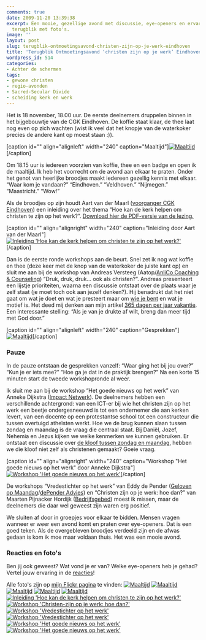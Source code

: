 ```yaml
---
comments: true
date: 2009-11-20 13:39:38
excerpt: Een mooie, gezellige avond met discussie, eye-openers en ervaringen. Een
  terugblik met foto's.
image: ''
layout: post
slug: terugblik-ontmoetingsavond-christen-zijn-op-je-werk-eindhoven
title: 'Terugblik Ontmoetingsavond ‘christen zijn op je werk’ Eindhoven '
wordpress_id: 514
categories:
- Achter de schermen
tags:
- gewone christen
- regio-avonden
- Sacred-Secular Divide
- scheiding kerk en werk
---
```


Het is 18 november, 18.00 uur. De eerste deelnemers druppelen binnen in het bijgebouwtje van de CGK Eindhoven. De koffie staat klaar, de thee laat nog even op zich wachten (wist ik veel dat het knopje van de waterkoker precies de andere kant op moest staan :)).

[caption id="" align="alignleft" width="240" caption="Maaltijd"][![Maaltijd](http://farm3.static.flickr.com/2651/4117069817_f1822e7e6a_m.jpg)](http://www.flickr.com/photos/leonderijke/4117069817/)[/caption]

Om 18.15 uur is iedereen voorzien van koffie, thee en een badge en open ik de maaltijd. Ik heb het voorrecht om de avond aan elkaar te praten. Onder het genot van heerlijke broodjes maakt iedereen gezellig kennis met elkaar. “Waar kom je vandaan?” “Eindhoven.” “Veldhoven.” “Nijmegen.” “Maastricht.” “Wow!”

Als de broodjes op zijn houdt Aart van der Maarl ([voorganger CGK Eindhoven](http://www.cgkehv.nl/)) een inleiding over het thema “Hoe kan de kerk helpen om christen te zijn op het werk?”. [Download hier de PDF-versie van de lezing.](http://www.geloofinjewerk.nl/files/2009/11/Lezing-Aart-vd-Maarl.pdf)



[caption id="" align="alignright" width="240" caption="Inleiding door Aart van der Maarl"][![Inleiding 'Hoe kan de kerk helpen om christen te zijn op het werk?'](http://farm3.static.flickr.com/2570/4117851354_6ea5dff057_m.jpg)](http://www.flickr.com/photos/leonderijke/4117851354/)[/caption]

Dan is de eerste ronde workshops aan de beurt. Snel zet ik nog wat koffie en thee (deze keer met de knop van de waterkoker de juiste kant op) en sluit me aan bij de workshop van Andreas Versteeg (Aatop/[AnliCo Coaching & Counseling](http://www.anlico.nl/)) “Druk, druk, druk… ook als christen?”. Andreas presenteert een lijstje prioriteiten, waarna een discussie ontstaat over de plaats waar je zelf staat (je moet toch ook aan jezelf denken?). Hij benadrukt dat het niet gaat om wat je doet en wat je presteert maar om [wie je bent](/2009/11/09/kijk-eens-wat-vaker-in-de-spiegel/) en wat je motief is. Het deed mij denken aan mijn artikel [365 dagen per jaar vakantie](/2009/09/03/365-dagen-per-jaar-vakantie/). Een interessante stelling: “Als je van je drukte af wilt, breng dan meer tijd met God door.”

[caption id="" align="alignleft" width="240" caption="Gesprekken"][![Maaltijd](http://farm3.static.flickr.com/2686/4117849692_d96683c746_m.jpg)](http://www.flickr.com/photos/leonderijke/4117849692/)[/caption]



### Pauze


In de pauze ontstaan de gesprekken vanzelf: “Waar ging het bij jou over?” “Kun je er iets mee?” “Hoe ga je dat in de praktijk brengen?” Na een korte 15 minuten start de tweede workshopronde al weer.

Ik sluit me aan bij de workshop “Het goede nieuws op het werk” van Anneke Dijkstra ([Impact Netwerk](http://www.impactnetwerk.nl/)). De deelnemers hebben een verschillende achtergrond: van een ICT-er bij wie het christen zijn op het werk een beetje ondergesneeuwd is tot een ondernemer die aan kerken levert, van een docente op een protestantse school tot een constructeur die tussen overtuigd atheïsten werkt. Hoe we de brug kunnen slaan tussen zondag en maandag is de vraag die centraal staat. Bij Daniël, Jozef, Nehemia en Jezus kijken we welke kenmerken we kunnen gebruiken. Er ontstaat een discussie over [de kloof tussen zondag en maandag](/2009/07/23/de-scheiding-van-kerk-en-werk/), hebben we die kloof niet zelf als christenen gemaakt? Goeie vraag.

[caption id="" align="alignright" width="240" caption="Workshop "Het goede nieuws op het werk" door Anneke Dijkstra"][![Workshop 'Het goede nieuws op het werk'](http://farm3.static.flickr.com/2536/4117088485_58594823c7_m.jpg)](http://www.flickr.com/photos/leonderijke/4117088485/)[/caption]

De workshops “Vredestichter op het werk” van Eddy de Pender ([Geloven op Maandag](http://www.gelovenopmaandag.nl/)/[dePender Advies](http://www.depender.org/)) en “Christen zijn op je werk: hoe dan?” van Maarten Pijnacker Hordijk ([Bedrijfsgebed](http://www.bedrijfsgebed.nl/)) moest ik missen, maar de deelnemers die daar wel geweest zijn waren erg positief.

We sluiten af door in groepjes voor elkaar te bidden. Mensen vragen wanneer er weer een avond komt en praten over eye-openers. Dat is een goed teken. Als de overgebleven broodjes verdeeld zijn en de afwas gedaan is kom ik moe maar voldaan thuis. Het was een mooie avond.



### Reacties en foto's


Ben jij ook geweest? Wat vond je er van? Welke eye-openers heb je gehad? Vertel jouw ervaring in de [reacties](http://www.geloofinjewerk.nl/2009/11/20/terugblik-ontmoetingsavond-christen-zijn-op-je-werk-eindhoven/#comments)!

Alle foto's zijn op [mijn Flickr pagina](http://www.flickr.com/photos/leonderijke/sets/72157622836320194/detail/) te vinden:
[![Maaltijd](http://farm3.static.flickr.com/2651/4117069817_f1822e7e6a_t.jpg)](http://www.flickr.com/photos/leonderijke/4117069817/) [![Maaltijd](http://farm3.static.flickr.com/2686/4117849692_d96683c746_t.jpg)](http://www.flickr.com/photos/leonderijke/4117849692/) [![Maaltijd](http://farm3.static.flickr.com/2515/4117840350_f8e6b12b57_t.jpg)](http://www.flickr.com/photos/leonderijke/4117840350/) [![Maaltijd](http://farm3.static.flickr.com/2804/4117839944_d5163c6895_t.jpg)](http://www.flickr.com/photos/leonderijke/4117839944/) [![Maaltijd](http://farm3.static.flickr.com/2735/4117848314_029bb2aa85_t.jpg)](http://www.flickr.com/photos/leonderijke/4117848314/) [![Inleiding 'Hoe kan de kerk helpen om christen te zijn op het werk?'](http://farm3.static.flickr.com/2570/4117851354_6ea5dff057_t.jpg)](http://www.flickr.com/photos/leonderijke/4117851354/) [![Workshop 'Christen-zijn op je werk: hoe dan?'](http://farm3.static.flickr.com/2759/4117085193_79619d92b6_t.jpg)](http://www.flickr.com/photos/leonderijke/4117085193/) [![Workshop 'Vredestichter op het werk'](http://farm3.static.flickr.com/2590/4117852820_b903e6872d_t.jpg)](http://www.flickr.com/photos/leonderijke/4117852820/) [![Workshop 'Vredestichter op het werk'](http://farm3.static.flickr.com/2678/4117868676_c1188e549c_t.jpg)](http://www.flickr.com/photos/leonderijke/4117868676/) [![Workshop 'Het goede nieuws op het werk'](http://farm3.static.flickr.com/2536/4117088485_58594823c7_t.jpg)](http://www.flickr.com/photos/leonderijke/4117088485/) [![Workshop 'Het goede nieuws op het werk'](http://farm3.static.flickr.com/2718/4117873010_79eb1767b3_t.jpg)](http://www.flickr.com/photos/leonderijke/4117873010/)
